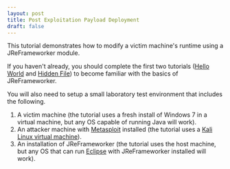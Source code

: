 ```yaml
---
layout: post
title: Post Exploitation Payload Deployment
draft: false
---
```


This tutorial demonstrates how to modify a victim machine's runtime using a JReFrameworker module.

If you haven't already, you should complete the first two tutorials ([Hello World](./hello-world) and [Hidden File](./hidden-file)) to become familiar with the basics of JReFrameworker.

You will also need to setup a small laboratory test environment that includes the following.

1. A victim machine (the tutorial uses a fresh install of Windows 7 in a virtual machine, but any OS capable of running Java will work).
2. An attacker machine with [Metasploit](https://www.metasploit.com/) installed (the tutorial uses a [Kali Linux virtual machine](https://www.offensive-security.com/kali-linux-vmware-virtualbox-image-download/)).
3. An installation of JReFrameworker (the tutorial uses the host machine, but any OS that can run [Eclipse](https://eclipse.org/) with JReFrameworker installed will work).

